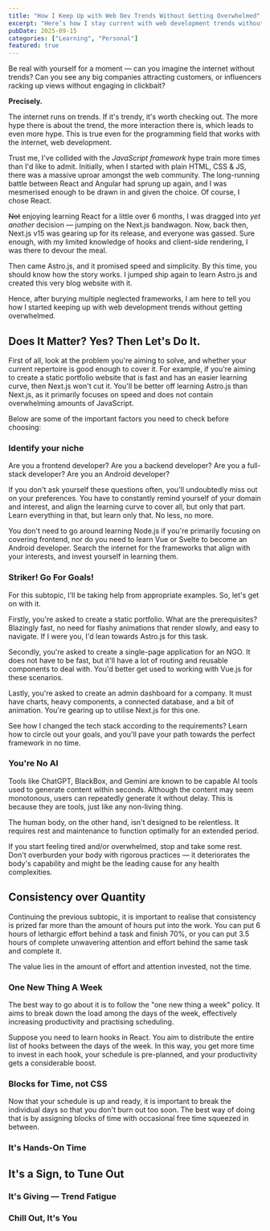 ```yaml
---
title: "How I Keep Up with Web Dev Trends Without Getting Overwhelmed"
excerpt: "Here’s how I stay current with web development trends without burning out or chasing every shiny new tool."
pubDate: 2025-09-15
categories: ["Learning", "Personal"]
featured: true
---
```


Be real with yourself for a moment — can you imagine the internet without trends? Can you see any big companies attracting customers, or influencers racking up views without engaging in clickbait?

**Precisely.**

The internet runs on trends. If it's trendy, it's worth checking out. The more hype there is about the trend, the more interaction there is, which leads to even more hype. This is true even for the programming field that works with the internet, web development.

Trust me, I've collided with the *JavaScript framework* hype train more times than I'd like to admit. Initially, when I started with plain HTML, CSS & JS, there was a massive uproar amongst the web community. The long-running battle between React and Angular had sprung up again, and I was mesmerised enough to be drawn in and given the choice. Of course, I chose React.

~~Not~~ enjoying learning React for a little over 6 months, I was dragged into *yet another* decision — jumping on the Next.js bandwagon. Now, back then, Next.js v15 was gearing up for its release, and everyone was gassed. Sure enough, with my limited knowledge of hooks and client-side rendering, I was there to devour the meal.

Then came Astro.js, and it promised speed and simplicity. By this time, you should know how the story works. I jumped ship again to learn Astro.js and created this very blog website with it.

Hence, after burying multiple neglected frameworks, I am here to tell you how I started keeping up with web development trends without getting overwhelmed.

## Does It Matter? Yes? Then Let's Do It.

First of all, look at the problem you're aiming to solve, and whether your current repertoire is good enough to cover it. For example, if you're aiming to create a static portfolio website that is fast and has an easier learning curve, then Next.js won't cut it. You'll be better off learning Astro.js than Next.js, as it primarily focuses on speed and does not contain overwhelming amounts of JavaScript.

Below are some of the important factors you need to check before choosing:

### Identify your niche

Are you a frontend developer? Are you a backend developer? Are you a full-stack developer? Are you an Android developer?

If you don't ask yourself these questions often, you'll undoubtedly miss out on your preferences. You have to constantly remind yourself of your domain and interest, and align the learning curve to cover all, but only that part. Learn everything in that, but learn only that. No less, no more.

You don't need to go around learning Node.js if you're primarily focusing on covering frontend, nor do you need to learn Vue or Svelte to become an Android developer. Search the internet for the frameworks that align with your interests, and invest yourself in learning them.

### Striker! Go For Goals!

For this subtopic, I'll be taking help from appropriate examples. So, let's get on with it.

Firstly, you're asked to create a static portfolio. What are the prerequisites? Blazingly fast, no need for flashy animations that render slowly, and easy to navigate. If I were you, I'd lean towards Astro.js for this task.

Secondly, you're asked to create a single-page application for an NGO. It does not have to be fast, but it'll have a lot of routing and reusable components to deal with. You'd better get used to working with Vue.js for these scenarios.

Lastly, you're asked to create an admin dashboard for a company. It must have charts, heavy components, a connected database, and a bit of animation. You're gearing up to utilise Next.js for this one.

See how I changed the tech stack according to the requirements? Learn how to circle out your goals, and you'll pave your path towards the perfect framework in no time.

### You're No AI

Tools like ChatGPT, BlackBox, and Gemini are known to be capable AI tools used to generate content within seconds. Although the content may seem monotonous, users can repeatedly generate it without delay. This is because they are tools, just like any non-living thing.

The human body, on the other hand, isn't designed to be relentless. It requires rest and maintenance to function optimally for an extended period.

If you start feeling tired and/or overwhelmed, stop and take some rest. Don't overburden your body with rigorous practices — it deteriorates the body's capability and might be the leading cause for any health complexities.

## Consistency over Quantity

Continuing the previous subtopic, it is important to realise that consistency is prized far more than the amount of hours put into the work. You can put 6 hours of lethargic effort behind a task and finish 70%, or you can put 3.5 hours of complete unwavering attention and effort behind the same task and complete it.

The value lies in the amount of effort and attention invested, not the time.

### One New Thing A Week

The best way to go about it is to follow the "one new thing a week" policy. It aims to break down the load among the days of the week, effectively increasing productivity and practising scheduling.

Suppose you need to learn hooks in React. You aim to distribute the entire list of hooks between the days of the week. In this way, you get more time to invest in each hook, your schedule is pre-planned, and your productivity gets a considerable boost.

### Blocks for Time, not CSS

Now that your schedule is up and ready, it is important to break the individual days so that you don't burn out too soon. The best way of doing that is by assigning blocks of time with occasional free time squeezed in between.

### It's Hands-On Time

## It's a Sign, to Tune Out

### It's Giving — Trend Fatigue

### Chill Out, It's You
